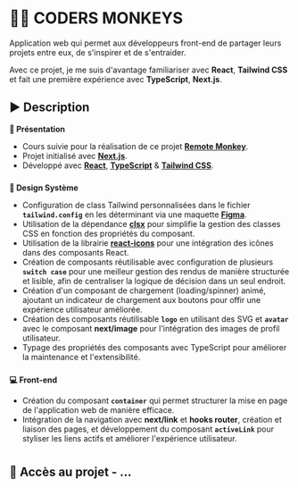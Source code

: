 # 👨‍💻 CODERS MONKEYS
Application web qui permet aux développeurs front-end de partager leurs projets entre eux, de s'inspirer et de s'entraider.

Avec ce projet, je me suis d'avantage familiariser avec **React**, **Tailwind CSS** et fait une première expérience avec **TypeScript**, **Next.js**.

## ▶️ Description
**📄 Présentation**
- Cours suivie pour la réalisation de ce projet **[Remote Monkey](https://youtube.com/playlist?list=PLtKaauZVThjAe3U3AQqa-C1fLwHR48aMM&si=EH_EwWJUuE1k5gSE)**.
- Projet initialisé avec **[Next.js](https://nextjs.org/)**.
- Développé avec **[React](https://fr.react.dev/)**, **[TypeScript](https://www.typescriptlang.org/)** & **[Tailwind CSS](https://tailwindcss.com/)**.
###
**🎨 Design Système**
- Configuration de class Tailwind personnalisées dans le fichier **`tailwind.config`** en les déterminant via une maquette **[Figma](https://www.figma.com)**.
- Utilisation de la dépendance **[clsx](https://www.npmjs.com/package/clsx)** pour simplifie la gestion des classes CSS en fonction des propriétés du composant.
- Utilisation de la librairie **[react-icons](https://react-icons.github.io/react-icons/)** pour une intégration des icônes dans des composants React.
- Création de composants réutilisable avec configuration de plusieurs **`switch case`** pour une meilleur gestion des rendus de manière structurée et lisible, afin de centraliser la logique de décision dans un seul endroit.
- Création d'un composant de chargement (loading/spinner) animé, ajoutant un indicateur de chargement aux boutons pour offir une expérience utilisateur améliorée.
- Création des composants réutilisable **`logo`** en utilisant des SVG et **`avatar`** avec le composant **next/image** pour l'intégration des images de profil utilisateur.
- Typage des propriétés des composants avec TypeScript pour améliorer la maintenance et l'extensibilité.
###
**💻 Front-end**
- Création du composant **`container`** qui permet structurer la mise en page de l'application web de manière efficace. 
- Intégration de la navigation avec **next/link** et **hooks router**, création et liaison des pages, et développement du composant **`activeLink`** pour styliser les liens actifs et améliorer l'expérience utilisateur.

#

## 🔎 Accès au projet - ...